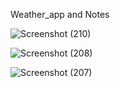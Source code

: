 Weather_app  and Notes 

![Screenshot (210)](https://github.com/AarugulaVarahalu/weather_app/assets/118363042/a56da573-3a9a-42f1-a6b6-c7dd0f70fdcf)


![Screenshot (208)](https://github.com/AarugulaVarahalu/weather_app/assets/118363042/73da1af8-bced-42c9-94e4-f2c20703a59a)


![Screenshot (207)](https://github.com/AarugulaVarahalu/weather_app/assets/118363042/4ce96368-b8a7-43f5-8b11-9a6dba4f079c)
